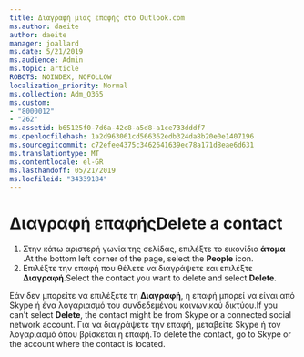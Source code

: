 ```yaml
---
title: Διαγραφή μιας επαφής στο Outlook.com
ms.author: daeite
author: daeite
manager: joallard
ms.date: 5/21/2019
ms.audience: Admin
ms.topic: article
ROBOTS: NOINDEX, NOFOLLOW
localization_priority: Normal
ms.collection: Adm_O365
ms.custom:
- "8000012"
- "262"
ms.assetid: b65125f0-7d6a-42c8-a5d8-a1ce733dddf7
ms.openlocfilehash: 1a2d963061cd566362edb324da8b20e0e1407196
ms.sourcegitcommit: c72efee4375c3462641639ec78a171d8eae6d631
ms.translationtype: MT
ms.contentlocale: el-GR
ms.lasthandoff: 05/21/2019
ms.locfileid: "34339184"
---
```

# <a name="delete-a-contact"></a><span data-ttu-id="83975-102">Διαγραφή επαφής</span><span class="sxs-lookup"><span data-stu-id="83975-102">Delete a contact</span></span>

1. <span data-ttu-id="83975-103">Στην κάτω αριστερή γωνία της σελίδας, επιλέξτε το εικονίδιο **άτομα** .</span><span class="sxs-lookup"><span data-stu-id="83975-103">At the bottom left corner of the page, select the **People** icon.</span></span>
2. <span data-ttu-id="83975-104">Επιλέξτε την επαφή που θέλετε να διαγράψετε και επιλέξτε **Διαγραφή**.</span><span class="sxs-lookup"><span data-stu-id="83975-104">Select the contact you want to delete and select **Delete**.</span></span>

<span data-ttu-id="83975-105">Εάν δεν μπορείτε να επιλέξετε τη **Διαγραφή**, η επαφή μπορεί να είναι από Skype ή ένα λογαριασμό του συνδεδεμένου κοινωνικού δικτύου.</span><span class="sxs-lookup"><span data-stu-id="83975-105">If you can't select **Delete**, the contact might be from Skype or a connected social network account.</span></span> <span data-ttu-id="83975-106">Για να διαγράψετε την επαφή, μεταβείτε Skype ή τον λογαριασμό όπου βρίσκεται η επαφή.</span><span class="sxs-lookup"><span data-stu-id="83975-106">To delete the contact, go to Skype or the account where the contact is located.</span></span>